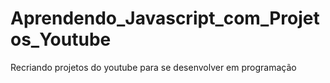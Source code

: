 # Aprendendo_Javascript_com_Projetos_Youtube
Recriando projetos do youtube para se desenvolver em programação 
